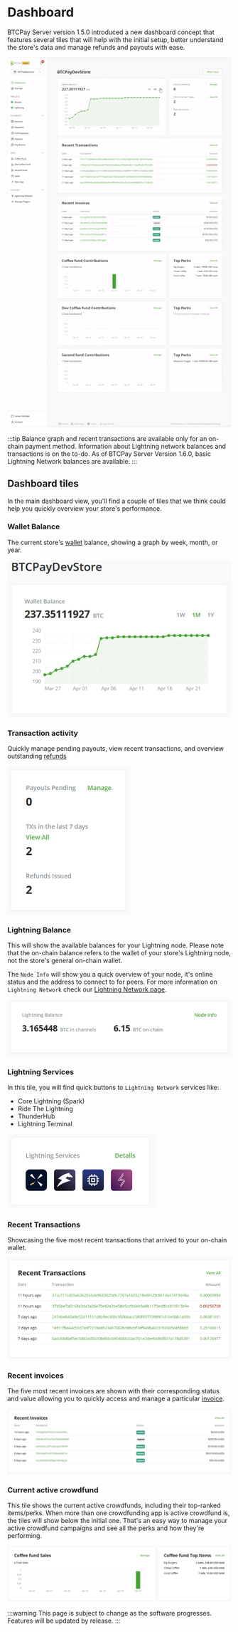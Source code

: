 # Dashboard

BTCPay Server version 1.5.0 introduced a new dashboard concept that features several tiles that will help with the initial setup, better understand the store's data and manage refunds and payouts with ease.

![BTCPay Server Navigation](./img/dashboard/dashboardgif.gif 'BTCPay Server Navigation')

:::tip
Balance graph and recent transactions are available only for an on-chain payment method.
Information about Lightning network balances and transactions is on the to-do. As of BTCPay Server Version 1.6.0, basic Lightning Network balances are available.
:::

## Dashboard tiles

In the main dashboard view, you'll find a couple of tiles that we think could help you quickly overview your store's performance.

### Wallet Balance

The current store's [wallet](Wallet.md) balance, showing a graph by week, month, or year.

![BTCPay Server Navigation](./img/dashboard/wallet-view.jpg 'BTCPay Server Navigation')

### Transaction activity

Quickly manage pending payouts, view recent transactions, and overview outstanding [refunds](Refund.md)

![BTCPay Server Navigation](./img/dashboard/tx-activity-view.jpg 'BTCPay Server Navigation')

### Lightning Balance

This will show the available balances for your Lightning node.
Please note that the on-chain balance refers to the wallet of your store's Lightning node, not the store's general on-chain wallet.

The `Node Info` will show you a quick overview of your node, it's online status and the address to connect to for peers.
For more information on `Lightning Network` check our [Lightning Network page](./LightningNetwork.md).

![BTCPay Server Dashboard LN](./img/dashboard/btcpayLNDashboard3.jpg)

### Lightning Services

In this tile, you will find quick buttons to `Lightning Network` services like:

- Core Lightning (Spark)
- Ride The Lightning
- ThunderHub
- Lightning Terminal

![BTCPay Server Dashboard LN](./img/dashboard/btcpayLNDashboard4.jpg)

### Recent Transactions

Showcasing the five most recent transactions that arrived to your on-chain wallet.

![BTCPay Server Navigation](./img/dashboard/recent-tx-view.jpg 'BTCPay Server Navigation')

### Recent invoices

The five most recent invoices are shown with their corresponding status and value allowing you to quickly access and manage a particular [invoice](/Invoices.md).

![BTCPay Server Navigation](./img/dashboard/recent-invoice-view.jpg 'BTCPay Server Navigation')

### Current active crowdfund

This tile shows the current active crowdfunds, including their top-ranked items/perks. When more than one crowdfunding app is active crowdfund is, the tiles will show below the initial one. That's an easy way to manage your active crowdfund campaigns and see all the perks and how they're performing.

![BTCPay Server Navigation](./img/dashboard/fund-full-view.jpg 'BTCPay Server Navigation')

:::warning
This page is subject to change as the software progresses. Features will be updated by release.
:::
